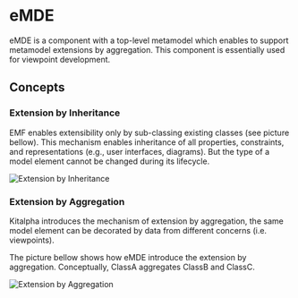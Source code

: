 # eMDE
eMDE is a component with a top-level metamodel which enables to support metamodel extensions by aggregation. This component is essentially used for viewpoint development.

## Concepts

### Extension by Inheritance

EMF enables extensibility only by sub-classing existing classes (see picture bellow). This mechanism enables inheritance of all properties, constraints, and representations (e.g., user interfaces, diagrams). But the type of a model element cannot be changed during its lifecycle.

![Extension by Inheritance](img/emf_extension.png)

### Extension by Aggregation

Kitalpha introduces the mechanism of extension by aggregation, the same model element can be decorated by data from different concerns (i.e. viewpoints).

The picture bellow shows how eMDE introduce the extension by aggregation. Conceptually, ClassA aggregates ClassB and ClassC.

![Extension by Aggregation](img/emde_extension.png)

